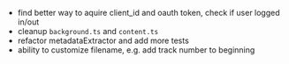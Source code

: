 - find better way to aquire client_id and oauth token, check if user logged in/out
- cleanup `background.ts` and `content.ts`
- refactor metadataExtractor and add more tests
- ability to customize filename, e.g. add track number to beginning
